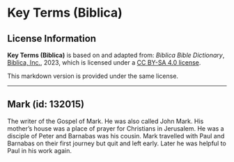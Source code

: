 # Key Terms (Biblica)

## License Information

**Key Terms (Biblica)** is based on and adapted from: _Biblica Bible Dictionary_, [Biblica, Inc.](https://www.biblica.com/), 2023, which is licensed under a [CC BY-SA 4.0 license](https://creativecommons.org/licenses/by-sa/4.0/legalcode.en).

This markdown version is provided under the same license.



--------------------------------

## Mark (id: 132015)

The writer of the Gospel of Mark. He was also called John Mark. His mother’s house was a place of prayer for Christians in Jerusalem. He was a disciple of Peter and Barnabas was his cousin. Mark travelled with Paul and Barnabas on their first journey but quit and left early. Later he was helpful to Paul in his work again.


